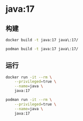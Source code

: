 # java:17

## 构建

```bash
docker build -t java:17 java\:17/

podman build -t java:17 java\:17/
```

## 运行

```bash
docker run -it --rm \
    --privileged=true \
    --name=java \
    java:17

podman run -it --rm \
    --privileged=true \
    --name=java \
    java:17
```